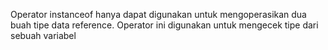 Operator instanceof hanya dapat digunakan untuk mengoperasikan dua buah tipe data
reference. Operator ini digunakan untuk mengecek tipe dari sebuah variabel